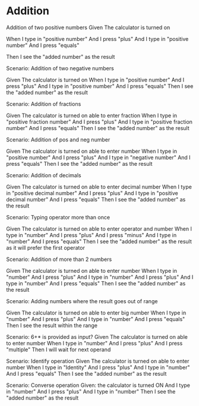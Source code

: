 # Addition

Addition of two positive numbers Given The calculator is turned on

When I type in "positive number"
And I press "plus"
And I type in "positive number"
And I press "equals"

Then I see the "added number" as the result

Scenario: Addition of two negative numbers
  
  Given The calculator is turned on
  When I type in "positive number"
  And I press "plus"
  And I type in "positive number"
  And I press "equals"
  Then I see the "added number" as the result

Scenario: Addition of fractions 

  Given The calculator is turned on able to enter fraction
  When I type in "positive fraction number"
  And I press "plus"
  And I type in "positive fraction number"
  And I press "equals"
  Then I see the "added number" as the result

Scenario: Addition of pos and neg number
  
  Given The calculator is turned on able to enter number
  When I type in "positive number"
  And I press "plus"
  And I type in "negative number"
  And I press "equals"
  Then I see the "added number" as the result

Scenario: Addition of decimals
  
  Given The calculator is turned on able to enter decimal number
  When I type in "positive decimal number"
  And I press "plus"
  And I type in "positive decimal number"
  And I press "equals"
  Then I see the "added number" as the result

Scenario: Typing operator more than once

  Given The calculator is turned on able to enter operator and number
  When I type in "number"
  And I press "plus"
  And I press "minus"
  And I type in "number"
  And I press "equals"
  Then I see the "added number" as the result as it will prefer the first operator

Scenario: Addition of more than 2 numbers

  Given The calculator is turned on able to enter number
  When I type in "number"
  And I press "plus"
  And I type in "number"
  And I press "plus"
  And I type in "number"
  And I press "equals"
  Then I see the "added number" as the result

Scenario: Adding numbers where the result goes out of range

  Given The calculator is turned on able to enter big number
  When I type in "number"
  And I press "plus"
  And I type in "number"
  And I press "equals"
  Then I see the result within the range

Scenario: 6+* is provided as input?
  Given The calculator is turned on able to enter number
  When I type in "number"
  And I press "plus"
  And I press "multiple"
  Then I will wait for next operand

Scenario: Identify operation
  Given The calculator is turned on able to enter number
  When I type in "Identity"
  And I press "plus"
  And I type in "number"
  And I press "equals"
  Then I see the "added number" as the result
  
Scenario: Converse operation
  Given: the calculator is turned ON
  And I type in "number"
  And I press "plus"
  And I type in "number"
  Then I see the "added number" as the result
